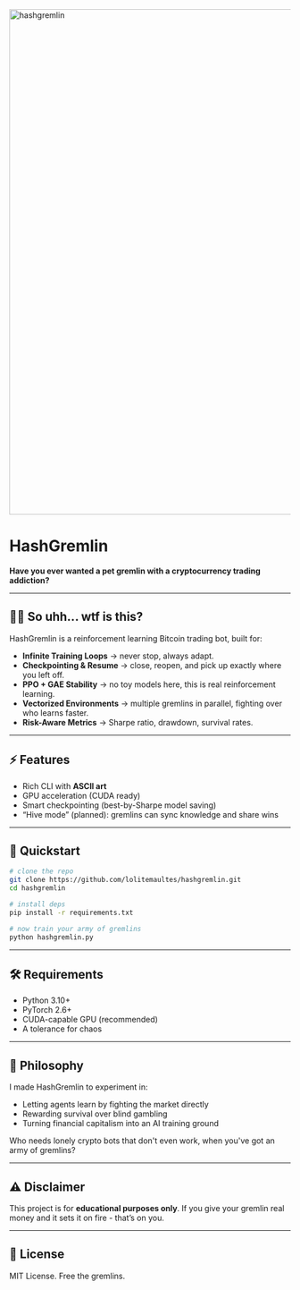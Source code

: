 
<img width="4052" height="904" alt="hashgremlin" src="https://github.com/user-attachments/assets/554b1e96-7ebd-44b9-a9e0-b30ff4a68fbd" />

# HashGremlin

**Have you ever wanted a pet gremlin with a cryptocurrency trading addiction?**

---

## 🧙‍♂️ So uhh... wtf is this?

HashGremlin is a reinforcement learning Bitcoin trading bot, built for:

* **Infinite Training Loops** → never stop, always adapt.
* **Checkpointing & Resume** → close, reopen, and pick up exactly where you left off.
* **PPO + GAE Stability** → no toy models here, this is real reinforcement learning.
* **Vectorized Environments** → multiple gremlins in parallel, fighting over who learns faster.
* **Risk-Aware Metrics** → Sharpe ratio, drawdown, survival rates.

---

## ⚡ Features

* Rich CLI with **ASCII art**
* GPU acceleration (CUDA ready)
* Smart checkpointing (best-by-Sharpe model saving)
* “Hive mode” (planned): gremlins can sync knowledge and share wins

---

## 🚀 Quickstart

```bash
# clone the repo
git clone https://github.com/lolitemaultes/hashgremlin.git
cd hashgremlin

# install deps
pip install -r requirements.txt

# now train your army of gremlins
python hashgremlin.py
```

---

## 🛠 Requirements

* Python 3.10+
* PyTorch 2.6+
* CUDA-capable GPU (recommended)
* A tolerance for chaos

---

## 🧩 Philosophy

I made HashGremlin to experiment in:

* Letting agents learn by fighting the market directly
* Rewarding survival over blind gambling
* Turning financial capitalism into an AI training ground

Who needs lonely crypto bots that don't even work, when you've got an army of gremlins?

---

## ⚠️ Disclaimer

This project is for **educational purposes only**.
If you give your gremlin real money and it sets it on fire - that’s on you.

---

## 📜 License

MIT License. Free the gremlins.
